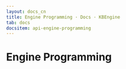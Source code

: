 ```yaml
---
layout: docs_cn
title: Engine Programming · Docs · KBEngine
tab: docs
docsitem: api-engine-programming
---
```


Engine Programming
====================

